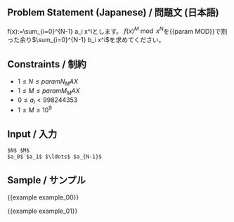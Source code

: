 Problem Statement (Japanese) / 問題文 (日本語)
---------
f(x):=\sum_{i=0}^{N-1} a_i x^iとします。
$f(x)^M \bmod x^{N}$を{{param MOD}}で割った余り$\sum_{i=0}^{N-1} b_i x^i$を求めてください。

Constraints / 制約
---------

- $1 \leq N \leq {{param N_MAX}}$
- $1 \leq M \leq {{param M_MAX}}$
- $0 \leq a_i < 998244353$
- $1 \leq M \leq 10^9$

Input / 入力
---------

```
$N$ $M$
$a_0$ $a_1$ $\ldots$ $a_{N-1}$
```

Sample / サンプル
---------

{{example example_00}}

{{example example_01}}
